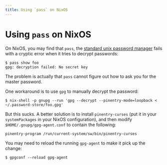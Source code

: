 ```yaml
---
title: Using `pass` on NixOS
---
```


Using `pass` on NixOS
=====================

On NixOS, you may find that `pass`, the [standard unix password
manager](https://www.passwordstore.org/) fails with a cryptic error
when it tries to decrypt passwords:

```
$ pass show foo
gpg: decryption failed: No secret key
```

The problem is actually that `pass` cannot figure out how to ask you
for the master password.

One workaround is to use `gpg` to manually decrypt the password:

```
$ nix-shell -p gnupg --run 'gpg --decrypt --pinentry-mode=loopback < ~/.password-store/foo.gpg'
```

But this sucks.  A better solution is to install `pinentry-curses` (put
it in your `systemPackages` in your NixOS configuration), and then
modify `$HOME/.gnupg/gpg-agent.conf` to contain the following:

```
pinentry-program /run/current-system/sw/bin/pinentry-curses
```

You may need to reload the running `gpg-agent` to make it pick up the
change:

```
$ gpgconf --reload gpg-agent
```
